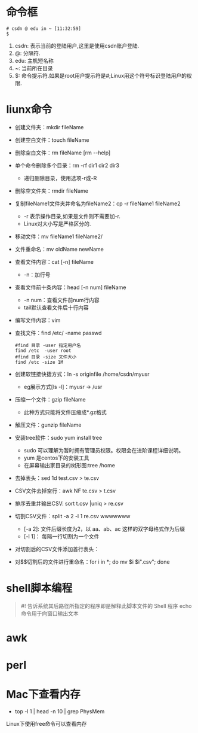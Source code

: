 # 命令框
```linux
# csdn @ edu in ~ [11:32:59] 
$ 
```
1. csdn: 表示当前的登陆用户,这里是使用csdn账户登陆.
2. @: 分隔符.
3. edu: 主机短名称
4. ~: 当前所在目录
5. $: 命令提示符.如果是root用户提示符是#;Linux用这个符号标识登陆用户的权限.

# liunx命令

* 创建文件夹：mkdir fileName
* 创建空白文件：touch fileName
* 删除空白文件：rm fileName [rm --help]
* 单个命令删除多个目录：rm -rf dir1 dir2 dir3
  * 递归删除目录，使用选项-r或-R
* 删除空文件夹：rmdir fileName
* 复制fileName1文件夹并命名为fileName2：cp -r fileName1 fileName2
  * -r 表示操作目录,如果是文件则不需要加-r.
  * Linux对大小写是严格区分的. 
* 移动文件：mv fileName1 fileName2/
* 文件重命名：mv oldName newName
* 查看文件内容：cat [-n] fileName 
  * -n：加行号
* 查看文件前十条内容：head [-n num] fileName 
  * -n num：查看文件前num行内容
  * tail默认查看文件后十行内容
* 编写文件内容：vim
* 查找文件：find /etc/ -name passwd
    ```linux
    #find 目录 -user 指定用户名
    find /etc  -user root
    #find 目录 -size 文件大小
    find /etc -size 1M
    ```
* 创建软链接快捷方式：ln -s originfile /home/csdn/myusr
  * eg展示方式[ls -l]：myusr -> /usr
* 压缩一个文件：gzip fileName
  * 此种方式只能将文件压缩成*.gz格式
* 解压文件：gunzip fileName
* 安装tree软件：sudo yum install tree
  * sudo 可以理解为暂时拥有管理员权限。权限会在进阶课程详细说明。
  * yum 是centos下的安装工具
  * 在屏幕输出家目录的树形图:tree /home

* 去掉表头：sed 1d test.csv > te.csv
* CSV文件去掉空行：awk NF te.csv > t.csv
* 排序去重并输出CSV: sort t.csv |uniq > re.csv
* 切割CSV文件：split -a 2 -l 1 re.csv wwwwwww   
	* [-a 2]: 文件后缀长度为2，以 aa、ab、ac 这样的双字母格式作为后缀
	* [-l 1]： 每隔一行切割为一个文件
* 对切割后的CSV文件添加首行表头：
* 对$$切割后的文件进行重命名：for i in *; do mv $i $i".csv"; done

# shell脚本编程

> #! 告诉系统其后路径所指定的程序即是解释此脚本文件的 Shell 程序
echo 命令用于向窗口输出文本



# awk

# perl 

# Mac下查看内存
* top -l 1 | head -n 10 | grep PhysMem

Linux下使用free命令可以查看内存